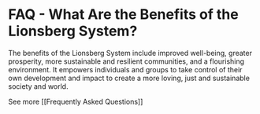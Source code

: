 # FAQ - What Are the Benefits of the Lionsberg System?

The benefits of the Lionsberg System include improved well-being, greater prosperity, more sustainable and resilient communities, and a flourishing environment. It empowers individuals and groups to take control of their own development and impact to create a more loving, just and sustainable society and world. 

See more [[Frequently Asked Questions]]  